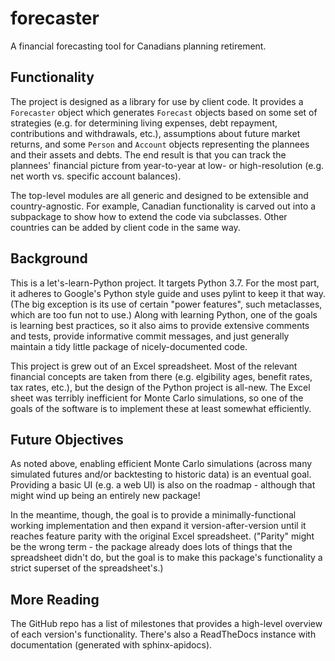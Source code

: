 # forecaster
A financial forecasting tool for Canadians planning retirement.

## Functionality
The project is designed as a library for use by client code.
It provides a `Forecaster` object which generates `Forecast`
objects based on some set of strategies (e.g. for determining
living expenses, debt repayment, contributions and withdrawals,
etc.), assumptions about future market returns, and some
`Person` and `Account` objects representing the plannees and
their assets and debts. The end result is that you can track
the plannees' financial picture from year-to-year at low- or
high-resolution (e.g. net worth vs. specific account balances).

The top-level modules are all generic and designed to be extensible
and country-agnostic. For example, Canadian functionality is carved
out into a subpackage to show how to extend the code via subclasses.
Other countries can be added by client code in the same way.

## Background
This is a let's-learn-Python project. It targets Python 3.7. For the
most part, it adheres to Google's Python style guide and uses pylint
to keep it that way. (The big exception is its use of certain "power
features", such metaclasses, which are too fun not to use.) Along
with learning Python, one of the goals is learning best practices, so
it also aims to provide extensive comments and tests, provide
informative commit messages, and just generally maintain a tidy
little package of nicely-documented code.

This project is grew out of an Excel spreadsheet. Most of the relevant
financial concepts are taken from there (e.g. elgibility ages, benefit
rates, tax rates, etc.), but the design of the Python project is
all-new. The Excel sheet was terribly inefficient for Monte Carlo
simulations, so one of the goals of the software is to implement these
at least somewhat efficiently.

## Future Objectives
As noted above, enabling efficient Monte Carlo simulations (across
many simulated futures and/or backtesting to historic data) is an
eventual goal. Providing a basic UI (e.g. a web UI) is also on the
roadmap - although that might wind up being an entirely new package!

In the meantime, though, the goal is to provide a minimally-functional
working implementation and then expand it version-after-version until
it reaches feature parity with the original Excel spreadsheet.
("Parity" might be the wrong term - the package already does lots of
things that the spreadsheet didn't do, but the goal is to make this
package's functionality a strict superset of the spreadsheet's.)

## More Reading
The GitHub repo has a list of milestones that provides a high-level
overview of each version's functionality. There's also a ReadTheDocs
instance with documentation (generated with sphinx-apidocs).
